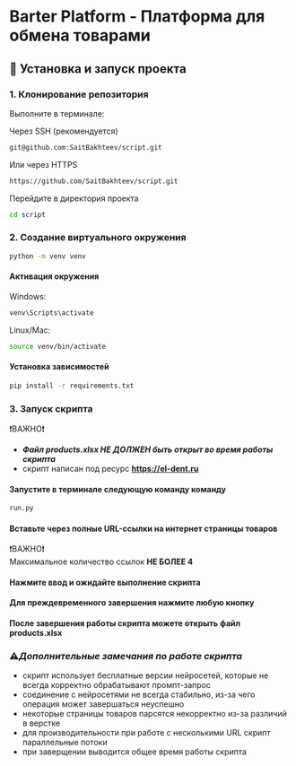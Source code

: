 # Barter Platform - Платформа для обмена товарами

## 🚀 Установка и запуск проекта

### 1. Клонирование репозитория
Выполните в терминале:

Через SSH (рекомендуется)
```bash
git@github.com:SaitBakhteev/script.git
```
Или через HTTPS
```bash
https://github.com/SaitBakhteev/script.git
```
Перейдите в директория проекта
```bash
cd script
```

### 2. Создание виртуального окружения

```bash
python -m venv venv
```

#### Активация окружения
Windows:
```bash
venv\Scripts\activate
```
Linux/Mac:
```bash
source venv/bin/activate
```
#### Установка зависимостей
```bash
pip install -r requirements.txt
```

### 3. Запуск скрипта
❗️ВАЖНО❗️<br>
- <b><i>Файл products.xlsx НЕ ДОЛЖЕН быть открыт во время работы скрипта </i></b><br>
- скрипт написан под ресурс <b>https://el-dent.ru</b>

#### Запустите в терминале следующую команду команду 

```bash
run.py
```
#### Вставьте через полные URL-ссылки на интернет страницы товаров
❗️ВАЖНО❗️<br>
Максимальное количество ссылок <b>НЕ БОЛЕЕ 4</b><br>

#### Нажмите ввод и ожидайте выполнение скрипта
#### Для преждевременного завершения нажмите любую кнопку
#### После завершения работы скрипта можете открыть файл products.xlsx

### ⚠️<i>Дополнительные замечания по работе скрипта</i>
- скрипт использует бесплатные версии нейросетей, которые не всегда корректно обрабатывают промпт-запрос
- соединение с нейросетями не всегда стабильно, из-за чего операция может завершаться неуспешно
- некоторые страницы товаров парсятся некорректно из-за различий в верстке
- для производительности при работе с несколькими URL скрипт параллельные потоки
- при заверщении выводится общее время работы скрипта
